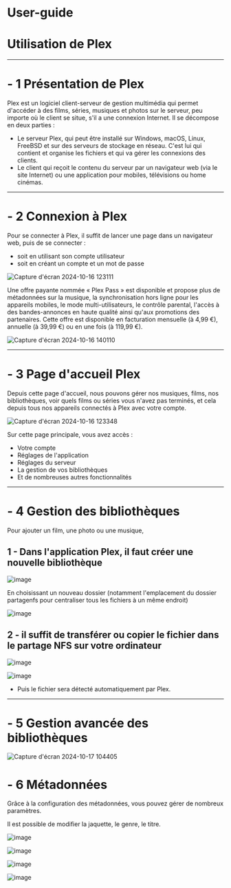 # User-guide

# Utilisation de Plex 
---
# - 1 Présentation de Plex 

Plex est un logiciel client-serveur de gestion multimédia qui permet d'accéder à des films, séries, musiques et photos sur le serveur, peu importe où le client se situe, s'il a une connexion Internet. Il se décompose en deux parties : 
- Le serveur Plex, qui peut être installé sur Windows, macOS, Linux, FreeBSD et sur des serveurs de stockage en réseau. C'est lui qui contient et organise les fichiers et qui va gérer les connexions des clients.
- Le client qui reçoit le contenu du serveur par un navigateur web (via le site Internet) ou une application pour mobiles, télévisions ou home cinémas.

---
# - 2 Connexion à Plex 

Pour se connecter à Plex, il suffit de lancer une page dans un navigateur web, puis de se connecter :
- soit en utilisant son compte utilisateur
- soit en créant un compte et un mot de passe 

![Capture d'écran 2024-10-16 123111](https://github.com/user-attachments/assets/80650a01-4a63-4e75-b22f-5e36a0864577)

Une offre payante nommée « Plex Pass » est disponible et propose plus de métadonnées sur la musique, la synchronisation hors ligne pour les appareils mobiles, le mode multi-utilisateurs, le contrôle parental, l'accès à des bandes-annonces en haute qualité ainsi qu'aux promotions des partenaires. Cette offre est disponible en facturation mensuelle (à 4,99 €), annuelle (à 39,99 €) ou en une fois (à 119,99 €).

![Capture d'écran 2024-10-16 140110](https://github.com/user-attachments/assets/9b1dcf8d-c575-43b0-bc57-fa60fd8045ef)

---
# - 3 Page d'accueil Plex 

Depuis cette page d'accueil, nous pouvons gérer nos musiques, films, nos bibliothèques, voir quels films ou séries vous n'avez pas terminés, et cela depuis tous nos appareils connectés à Plex avec votre compte.

![Capture d'écran 2024-10-16 123348](https://github.com/user-attachments/assets/f0d2915e-a793-41a6-9ffd-d957b08699aa)

Sur cette page principale, vous avez accès :
- Votre compte 
- Réglages de l'application
- Réglages du serveur
- La gestion de vos bibliothèques
- Et de nombreuses autres fonctionnalités

---

# - 4 Gestion des bibliothèques

Pour ajouter un film, une photo ou une musique, 

## 1 - Dans l'application Plex, il faut créer une nouvelle bibliothèque 

![image](https://github.com/user-attachments/assets/64b0a792-5c1d-4fbc-81b0-ce378d7f1320)

En choisissant un nouveau dossier (notamment l'emplacement du dossier partagenfs pour centraliser tous les fichiers à un même endroit)

![image](https://github.com/user-attachments/assets/570b9cc5-e465-4efe-9489-6c8af413f5bc)

## 2 - il suffit de transférer ou copier le fichier dans le partage NFS sur votre ordinateur 

![image](https://github.com/user-attachments/assets/7be6ce75-46c6-430a-9f51-47dbb5e94ed7)

![image](https://github.com/user-attachments/assets/0dc376bc-294e-4a3a-8062-18fde44853be)

- Puis le fichier sera détecté automatiquement par Plex.
---

# - 5 Gestion avancée des bibliothèques 

![Capture d'écran 2024-10-17 104405](https://github.com/user-attachments/assets/04631bf4-9a1c-4d2e-bb31-6fb18f70b616)

# - 6 Métadonnées

Grâce à la configuration des métadonnées, vous pouvez gérer de nombreux paramètres.

Il est possible de modifier la jaquette, le genre, le titre.

![image](https://github.com/user-attachments/assets/6bbb382c-6cca-4df7-8219-eeb26d5cee99)

![image](https://github.com/user-attachments/assets/36a6b3d5-b71d-4321-93a2-c780c1e147b6)

![image](https://github.com/user-attachments/assets/7981ee64-8eac-4be7-966a-c88dcd66cd7e)

![image](https://github.com/user-attachments/assets/4ab778b8-d464-4ff4-85ac-4fe40eac7864)
